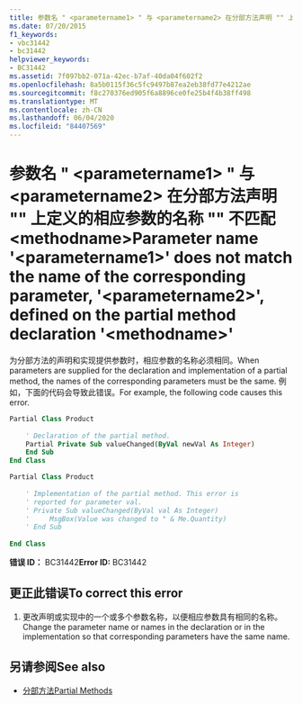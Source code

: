 ```yaml
---
title: 参数名 " <parametername1> " 与 <parametername2> 在分部方法声明 "" 上定义的相应参数的名称 "" 不匹配 <methodname>
ms.date: 07/20/2015
f1_keywords:
- vbc31442
- bc31442
helpviewer_keywords:
- BC31442
ms.assetid: 7f097bb2-071a-42ec-b7af-40da04f602f2
ms.openlocfilehash: 8a5b0115f36c5fc9497b87ea2eb38fd77e4212ae
ms.sourcegitcommit: f8c270376ed905f6a8896ce0fe25b4f4b38ff498
ms.translationtype: MT
ms.contentlocale: zh-CN
ms.lasthandoff: 06/04/2020
ms.locfileid: "84407569"
---
```

# <a name="parameter-name-parametername1-does-not-match-the-name-of-the-corresponding-parameter-parametername2-defined-on-the-partial-method-declaration-methodname"></a><span data-ttu-id="75819-102">参数名 " \<parametername1> " 与 \<parametername2> 在分部方法声明 "" 上定义的相应参数的名称 "" 不匹配 \<methodname></span><span class="sxs-lookup"><span data-stu-id="75819-102">Parameter name '\<parametername1>' does not match the name of the corresponding parameter, '\<parametername2>', defined on the partial method declaration '\<methodname>'</span></span>
<span data-ttu-id="75819-103">为分部方法的声明和实现提供参数时，相应参数的名称必须相同。</span><span class="sxs-lookup"><span data-stu-id="75819-103">When parameters are supplied for the declaration and implementation of a partial method, the names of the corresponding parameters must be the same.</span></span> <span data-ttu-id="75819-104">例如，下面的代码会导致此错误。</span><span class="sxs-lookup"><span data-stu-id="75819-104">For example, the following code causes this error.</span></span>  
  
```vb  
Partial Class Product  
  
    ' Declaration of the partial method.  
    Partial Private Sub valueChanged(ByVal newVal As Integer)  
    End Sub  
End Class  
```  
  
```vb  
Partial Class Product  
  
    ' Implementation of the partial method. This error is  
    ' reported for parameter val.  
    ' Private Sub valueChanged(ByVal val As Integer)  
    '     MsgBox(Value was changed to " & Me.Quantity)  
    ' End Sub  
  
End Class  
```  
  
 <span data-ttu-id="75819-105">**错误 ID：** BC31442</span><span class="sxs-lookup"><span data-stu-id="75819-105">**Error ID:** BC31442</span></span>  
  
## <a name="to-correct-this-error"></a><span data-ttu-id="75819-106">更正此错误</span><span class="sxs-lookup"><span data-stu-id="75819-106">To correct this error</span></span>  
  
1. <span data-ttu-id="75819-107">更改声明或实现中的一个或多个参数名称，以便相应参数具有相同的名称。</span><span class="sxs-lookup"><span data-stu-id="75819-107">Change the parameter name or names in the declaration or in the implementation so that corresponding parameters have the same name.</span></span>  
  
## <a name="see-also"></a><span data-ttu-id="75819-108">另请参阅</span><span class="sxs-lookup"><span data-stu-id="75819-108">See also</span></span>

- [<span data-ttu-id="75819-109">分部方法</span><span class="sxs-lookup"><span data-stu-id="75819-109">Partial Methods</span></span>](../programming-guide/language-features/procedures/partial-methods.md)
